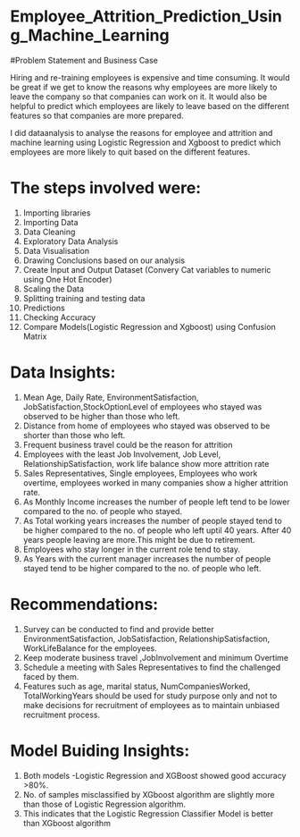 # Employee_Attrition_Prediction_Using_Machine_Learning

#Problem Statement and Business Case

Hiring and re-training employees is expensive and time consuming.
It would be great if we get to know the reasons why employees are more likely to leave the company so that companies can work on it.
It would also be helpful to predict which employees are likely to leave based on the different features so that companies are more prepared.

I did dataanalysis to analyse the reasons for employee and attrition and machine learning using Logistic Regression and Xgboost to predict which employees are more likely to quit based on the different features.

# The steps involved were:
1. Importing libraries
2. Importing Data
3. Data Cleaning
4. Exploratory Data Analysis
5. Data Visualisation
6. Drawing Conclusions based on our analysis
7. Create Input and Output Dataset (Convery Cat variables to numeric using One Hot Encoder)
8. Scaling the Data
9. Splitting training and testing data
10. Predictions
11. Checking Accuracy
12. Compare Models(Logistic Regression and Xgboost) using Confusion Matrix

# Data Insights:
1. Mean Age, Daily Rate, EnvironmentSatisfaction, JobSatisfaction,StockOptionLevel of employees who stayed was observed to be higher than those who left.
2. Distance from home of employees who stayed was observed to be shorter than those who left.
3. Frequent business travel could be the reason for attrition
4. Employees with the least Job Involvement, Job Level, RelationshipSatisfaction, work life balance show more attrition rate
5. Sales Representatives, Single employees, Employees who work overtime, employees worked in many companies show a higher attrition rate.
6. As Monthly Income increases the number of people left tend to be lower compared to the no. of people who stayed.
7. As Total working years increases the number of people stayed tend to be higher compared to the no. of people who left uptil 40 years. After 40 years people leaving are more.This might be due to retirement.
8. Employees who stay longer in the current role tend to stay.
9. As Years with the current manager increases the number of people stayed tend to be higher compared to the no. of people who left.

# Recommendations:
1. Survey can be conducted to find and provide better EnvironmentSatisfaction, JobSatisfaction, RelationshipSatisfaction, WorkLifeBalance for the employees.
2. Keep moderate business travel ,JobInvolvement and minimum Overtime
3. Schedule a meeting with Sales Representatives to find the challenged faced by them.
4. Features such as age, marital status, NumCompaniesWorked, TotalWorkingYears should be used for study purpose only and not to make decisions for recruitment of employees as to maintain unbiased recruitment process.

# Model Buiding Insights:
1. Both models -Logistic Regression and XGBoost showed good accuracy >80%.
2. No. of samples misclassified by XGboost algorithm are slightly more than those of Logistic Regression algorithm.
3. This indicates that the Logistic Regression Classifier Model is better than XGboost algorithm
